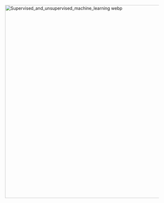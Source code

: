 <Title> "HELLO IST 707" </Title>


<img width="1347" height="633" alt="Supervised_and_unsupervised_machine_learning webp" src="https://github.com/user-attachments/assets/9b187295-5665-452a-9fc7-00d763e61eba" />
